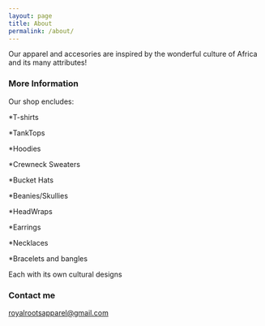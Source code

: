 ```yaml
---
layout: page
title: About
permalink: /about/
---
```


Our apparel and accesories are inspired by the wonderful culture of Africa and its many attributes!

### More Information

Our shop encludes:
<p>*T-shirts
<p>*TankTops
<p>*Hoodies
<p>*Crewneck Sweaters
<p>*Bucket Hats
<p>*Beanies/Skullies
<p>*HeadWraps
<p>*Earrings
<p>*Necklaces
<p>*Bracelets and bangles

Each with its own cultural designs
### Contact me

[royalrootsapparel@gmail.com](mailto:email@domain.com)
